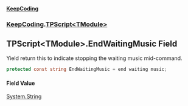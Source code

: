#### [KeepCoding](index.md 'index')
### [KeepCoding](KeepCoding.md 'KeepCoding').[TPScript&lt;TModule&gt;](KeepCoding_TPScript_TModule_.md 'KeepCoding.TPScript&lt;TModule&gt;')
## TPScript&lt;TModule&gt;.EndWaitingMusic Field
Yield return this to indicate stopping the waiting music mid-command.  
```csharp
protected const string EndWaitingMusic = end waiting music;
```
#### Field Value
[System.String](https://docs.microsoft.com/en-us/dotnet/api/System.String 'System.String')
